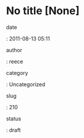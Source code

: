 No title \[None\]
=================

date

:   2011-08-13 05:11

author

:   reece

category

:   Uncategorized

slug

:   210

status

:   draft


